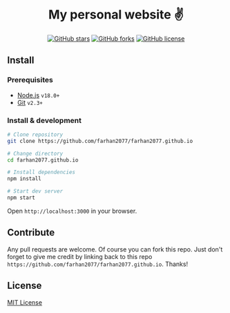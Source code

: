 <div align="center">

# My personal website ✌

[![GitHub stars](https://img.shields.io/github/stars/farhan2077/farhan2077.github.io?color=%233b82f6&style=flat-square)](https://github.com/farhan2077/farhan2077.github.io/stargazers)
[![GitHub forks](https://img.shields.io/github/forks/farhan2077/farhan2077.github.io?color=%233B82F6&style=flat-square)](https://github.com/farhan2077/farhan2077.github.io/network)
[![GitHub license](https://img.shields.io/github/license/farhan2077/farhan2077.github.io?color=%233b82f6&style=flat-square)](https://github.com/farhan2077/farhan2077.github.io/blob/main/LICENSE)

</div>

## Install

### Prerequisites

- [Node.js](https://nodejs.org/en/) `v18.0+`
- [Git](https://git-scm.com/) `v2.3+`

### Install & development

```sh
# Clone repository
git clone https://github.com/farhan2077/farhan2077.github.io

# Change directory
cd farhan2077.github.io

# Install dependencies
npm install

# Start dev server
npm start
```

Open `http://localhost:3000` in your browser.

## Contribute

Any pull requests are welcome. Of course you can fork this repo. Just don't forget to give me credit by linking back to this repo `https://github.com/farhan2077/farhan2077.github.io`. Thanks!

## License

[MIT License](./LICENSE)
